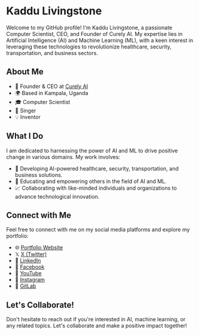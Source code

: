 # Kaddu Livingstone

Welcome to my GitHub profile! I'm Kaddu Livingstone, a passionate Computer Scientist, CEO, and Founder of Curely AI. My expertise lies in Artificial Intelligence (AI) and Machine Learning (ML), with a keen interest in leveraging these technologies to revolutionize healthcare, security, transportation, and business sectors.

## About Me

- 💼 Founder & CEO at [Curely AI](https://curelyai.com/)
- 🌍 Based in Kampala, Uganda
- 🎓 Computer Scientist
- 🎤 Singer
- 💡 Inventor

## What I Do

I am dedicated to harnessing the power of AI and ML to drive positive change in various domains. My work involves:

- 🤖 Developing AI-powered healthcare, security, transportation, and business solutions.
- 🌱 Educating and empowering others in the field of AI and ML.
- 📈 Collaborating with like-minded individuals and organizations to advance technological innovation.

## Connect with Me

Feel free to connect with me on my social media platforms and explore my portfolio:

- 🌐 [Portfolio Website](https://kaddulivingstone.netlify.app/)
- 𝕏 [X (Twitter)](https://twitter.com/KadduLivingston)
- 💼 [LinkedIn](https://www.linkedin.com/in/kaddu-livingstone/)
- 📘 [Facebook](https://www.facebook.com/kadduLivingstoneofficial)
- 🎥 [YouTube](https://www.youtube.com/@KadduLivingstone)
- 📸 [Instagram](https://www.instagram.com/kaddulivingstone/)
- 🐙 [GitLab](https://gitlab.com/kaddulivingston)

## Let's Collaborate!

Don't hesitate to reach out if you're interested in AI, machine learning, or any related topics. Let's collaborate and make a positive impact together!
